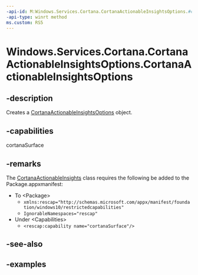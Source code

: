 ```yaml
---
-api-id: M:Windows.Services.Cortana.CortanaActionableInsightsOptions.#ctor
-api-type: winrt method
ms.custom: RS5
---
```


<!-- Method syntax.
public CortanaActionableInsightsOptions.CortanaActionableInsightsOptions()
-->

# Windows.Services.Cortana.CortanaActionableInsightsOptions.CortanaActionableInsightsOptions

## -description

Creates a [CortanaActionableInsightsOptions](cortanaactionableinsightsoptions.md) object.


## -capabilities

cortanaSurface

## -remarks

The [CortanaActionableInsights](cortanaactionableinsights.md) class requires the following be added to the Package.appxmanifest:

- To \<Package\>
  - `xmlns:rescap="http://schemas.microsoft.com/appx/manifest/foundation/windows10/restrictedcapabilities"`
  - `IgnorableNamespaces="rescap"`
- Under \<Capabilities\>
  - `<rescap:capability name="cortanaSurface"/>`

## -see-also

## -examples

